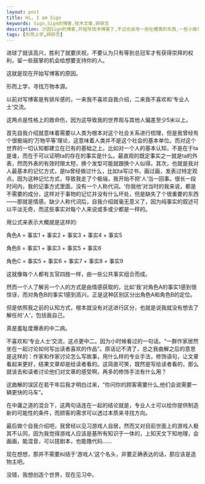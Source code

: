 ```yaml
---
layout: post
title: Hi, I am Sign
keywords: Sign,Sign的博客,技术文章,碎碎念
description: 沙因Sign的博客,开始写技术博客了,不过也会写一些吐槽类的东西,一些小故事里的大道理
tags: [形而上学,碎碎念]
---
```

进球了就该高兴，胜利了就要庆祝，不要认为只有等到总冠军才有获得崇拜的权利，留一些鼓掌的机会给想要支持你的人。

这就是现在开始写博客的原因。

形而上学，寻找万物本源。

以前对写博客是有排斥感的，一来我不喜欢自我介绍，二来我不喜欢和‘专业人士’交流。

这两点是性格上的致命伤，因为这导致我的世界观与其他人偏差至少5米以上。

首先自我介绍就意味着需要以人类为根本对这个社会关系进行梳理，但是我曾经有个很极端的‘万物平等’理论，这意味着人类并不是这个社会的基本单位。而对这个世界的一切认知都建立在已有的基础之上。比如对一个人的基本认知，不是在于ta是谁，而在于可以证明ta的存在的事实是什么。最直观的既定事实之一就是ta的外表，然而外表的有效时限太短，换个发型可能就跟换个人似得。其次，也就是我对人最基本的记忆方式，是ta曾经做过什么，比如ta写过书，画过画，发表过特定观点。因为这种记忆方式，导致我走了个极端，我开始不把‘人’当一回事。很长一段时间内，我的记事方式里面，没有一个人称代词。‘你我他’对当时的我来说，都是不需要的成分，这样对于事物的记忆并没有什么坏处，但是缺失了个很重要的东西——那就是情感。缺少人称代词后，自我介绍就毫无意义了，因为纯事实的叙述可以平淡无奇，而这些事实对每个人来说或多或少都是一样的。

用公式来表示大概就是这样的:

角色A = 事实1 + 事实2 + 事实3 + 事实4 + 事实5

角色B = 事实1 + 事实3 + 事实5 + 事实6

角色C = 事实5 + 事实6 + 事实7 + 事实8 + 事实9

这就像每个人都有五官四肢一样，由一些公共事实组合而成。

然而一个人了解另一个人的方式是由情感获取的，比如‘我’对角色A的事实1感到很惊讶，而对角色B的事实1感到高兴。正是这种区别区分出角色A和角色B的定位。

但是依照我之前的认知方式，根本就没有对这进行区分，也就是说我就没有想去了解任何‘人’，包括我自己。

真是羞耻度爆表的中二病。

不喜欢和‘专业人士’交流，这点更中二。因为小时候看过的一句话。“一群作家居然坐在一起讨论如何写出读者喜欢的作品”。原话记不清了，总之我曲解之后的意思是这样的：作家和作家讨论怎么写故事，用什么样的专业手法，修饰语句，让文章看起来更好，结果文章却是给读者看的。这简直可笑，既然是写给读者看的，那么就该去和读者讨论他们对文章的感受啊，再多的修饰手法有什么用？

这曲解的误区在若干年后我才明白过来，“你问你的顾客需要什么,他们会说需要一辆更快的马车”。

在中庸之道的混合下，这两句话连在一起的结论就是，专业人士可以给你提供制造新的可能性的条件，而顾客的需求可以透过本质来寻找方向。

最后做个自我介绍吧，我曾经以见习游戏人自居，然而又对目前世面上的游戏人极其不认同，因为我觉得游戏人应该是基所有知识于一体的，上知天文下知地理，会画画，能混音，可以搓剧本，也能撸代码……

现在想想，那并不需要纠结于‘游戏人’这个名头，非要正确表达的话，那应该是造物主吧。


没错，我想创造个世界，现在见习中。